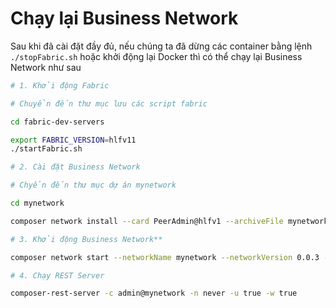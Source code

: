 
# **Chạy lại Business Network**

Sau khi đã cài đặt đầy đủ, nếu chúng ta đã dừng các container bằng lệnh `./stopFabric.sh` hoặc khởi động lại Docker thì có thể chạy lại Business Network như sau

```sh
# 1. Khởi động Fabric

# Chuyển đến thư mục lưu các script fabric

cd fabric-dev-servers

export FABRIC_VERSION=hlfv11
./startFabric.sh

# 2. Cài đặt Business Network

# Chyển đến thư mục dự án mynetwork

cd mynetwork

composer network install --card PeerAdmin@hlfv1 --archiveFile mynetwork@0.0.3.bna

# 3. Khởi động Business Network**

composer network start --networkName mynetwork --networkVersion 0.0.3 --networkAdmin admin --networkAdminEnrollSecret adminpw --card PeerAdmin@hlfv1 --file networkadmin.card

# 4. Chạy REST Server

composer-rest-server -c admin@mynetwork -n never -u true -w true
```
